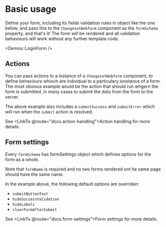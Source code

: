 # Basic usage

Define your form, including its fields validation rules in object like the one below, and pass this to the  `ChangesetWebform` component as the `formSchema` property, and that's it! The form will be rendered and all validation behaviours will work without any further template code.

<Demos::LoginForm />

## Actions

You can pass actions to a instance of a `ChangesetWebform` component, to define behaviours whioch are individual to a particulary ionstance of a form. The most obvious example would be the action that should run whgern the form is submitted, in many cases to submit the data from the form to the server. 

The above example also includes a `submitSuccess` and `submitError` which will run when the `submit` action is resolved.

See <LinkTo @route="docs.action-handling">Action handling</LinkTo> for more details.

## Form settings

Every `formSchema` has formSettings object which defines options for the form as a whole. 

Note that `formName` is required and no two forms rendered ont he same page should have the same name.

In the example above, the following default options are overriden: 
* `submitButtonText`
* `hideSuccessValidation`
* `hideLabels`
* `clearFormAfterSubmit`

See <LinkTo @route="docs.form-settings">Form settings</LinkTo> for more details.